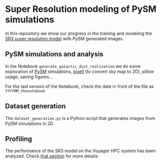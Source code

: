 # Super Resolution modeling of PySM simulations

In this repository we show our progress in the training and modeling the [SR3 super resolution model](https://github.com/javierhndev/Super-Resolution-SR3) with PySM generated images. 

## PySM simulations and analysis
In the Notebook `generate_galactic_dust_realization` we do some exploration of [PySM](https://pysm3.readthedocs.io/en/latest/) simulations, [pixell](https://pixell.readthedocs.io/en/latest/) (to convert sky map to 2D), pillow usage, saving figures...

For the last version of the Notebook, check the date in front of the file as `YYYYMM_thenotebook`

## Dataset generation
The `dataset_generation.py` is a Python script that generates images from PySM simulations in 2D.

## Profiling
The performance of the SR3 model on the Voyager HPC system has been analyzed. Check [that section](20250905_voyager_profiling) for more details.
